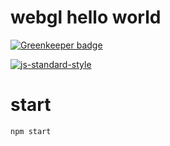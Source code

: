 # webgl hello world

[![Greenkeeper badge](https://badges.greenkeeper.io/JamesKyburz/webgl-hello-world.svg)](https://greenkeeper.io/)

[![js-standard-style](https://cdn.rawgit.com/feross/standard/master/badge.svg)](https://github.com/feross/standard)

# start

```
npm start
```
